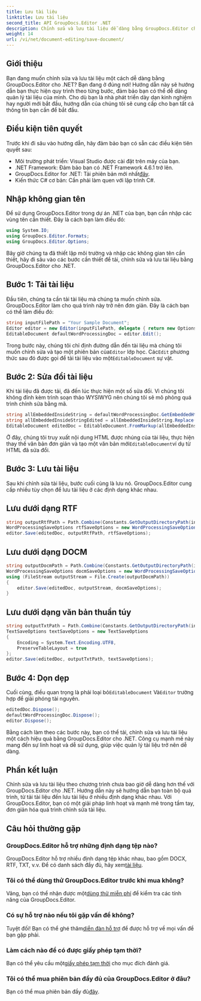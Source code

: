 ```yaml
---
title: Lưu tài liệu
linktitle: Lưu tài liệu
second_title: API GroupDocs.Editor .NET
description: Chỉnh sửa và lưu tài liệu dễ dàng bằng GroupDocs.Editor cho .NET. Hướng dẫn từng bước này giúp đơn giản hóa quy trình cho các nhà phát triển.
weight: 14
url: /vi/net/document-editing/save-document/
---
```

## Giới thiệu
Bạn đang muốn chỉnh sửa và lưu tài liệu một cách dễ dàng bằng GroupDocs.Editor cho .NET? Bạn đang ở đúng nơi! Hướng dẫn này sẽ hướng dẫn bạn thực hiện quy trình theo từng bước, đảm bảo bạn có thể dễ dàng quản lý tài liệu của mình. Cho dù bạn là nhà phát triển dày dạn kinh nghiệm hay người mới bắt đầu, hướng dẫn của chúng tôi sẽ cung cấp cho bạn tất cả thông tin bạn cần để bắt đầu.
## Điều kiện tiên quyết
Trước khi đi sâu vào hướng dẫn, hãy đảm bảo bạn có sẵn các điều kiện tiên quyết sau:
- Môi trường phát triển: Visual Studio được cài đặt trên máy của bạn.
- .NET Framework: Đảm bảo bạn có .NET Framework 4.6.1 trở lên.
-  GroupDocs.Editor for .NET: Tải phiên bản mới nhất[đây](https://releases.groupdocs.com/editor/net/).
- Kiến thức C# cơ bản: Cần phải làm quen với lập trình C#.
## Nhập không gian tên
Để sử dụng GroupDocs.Editor trong dự án .NET của bạn, bạn cần nhập các vùng tên cần thiết. Đây là cách bạn làm điều đó:
```csharp
using System.IO;
using GroupDocs.Editor.Formats;
using GroupDocs.Editor.Options;
```
Bây giờ chúng ta đã thiết lập môi trường và nhập các không gian tên cần thiết, hãy đi sâu vào các bước cần thiết để tải, chỉnh sửa và lưu tài liệu bằng GroupDocs.Editor cho .NET.
## Bước 1: Tải tài liệu
Đầu tiên, chúng ta cần tải tài liệu mà chúng ta muốn chỉnh sửa. GroupDocs.Editor làm cho quá trình này trở nên đơn giản. Đây là cách bạn có thể làm điều đó:

```csharp
string inputFilePath = "Your Sample Document";
Editor editor = new Editor(inputFilePath, delegate { return new Options.WordProcessingLoadOptions(); });
EditableDocument defaultWordProcessingDoc = editor.Edit();
```
 Trong bước này, chúng tôi chỉ định đường dẫn đến tài liệu mà chúng tôi muốn chỉnh sửa và tạo một phiên bản của`Editor` lớp học. Các`Edit` phương thức sau đó được gọi để tải tài liệu vào một`EditableDocument` sự vật.
## Bước 2: Sửa đổi tài liệu
Khi tài liệu đã được tải, đã đến lúc thực hiện một số sửa đổi. Vì chúng tôi không đính kèm trình soạn thảo WYSIWYG nên chúng tôi sẽ mô phỏng quá trình chỉnh sửa bằng mã.

```csharp
string allEmbeddedInsideString = defaultWordProcessingDoc.GetEmbeddedHtml();
string allEmbeddedInsideStringEdited = allEmbeddedInsideString.Replace("Subtitle", "Edited subtitle");
EditableDocument editedDoc = EditableDocument.FromMarkup(allEmbeddedInsideStringEdited, null);
```
 Ở đây, chúng tôi truy xuất nội dung HTML được nhúng của tài liệu, thực hiện thay thế văn bản đơn giản và tạo một văn bản mới`EditableDocument`ví dụ từ HTML đã sửa đổi.
## Bước 3: Lưu tài liệu
Sau khi chỉnh sửa tài liệu, bước cuối cùng là lưu nó. GroupDocs.Editor cung cấp nhiều tùy chọn để lưu tài liệu ở các định dạng khác nhau.
## Lưu dưới dạng RTF
```csharp
string outputRtfPath = Path.Combine(Constants.GetOutputDirectoryPath(inputFilePath), "editedDoc.rtf");
WordProcessingSaveOptions rtfSaveOptions = new WordProcessingSaveOptions(WordProcessingFormats.Rtf);
editor.Save(editedDoc, outputRtfPath, rtfSaveOptions);
```
## Lưu dưới dạng DOCM
```csharp
string outputDocmPath = Path.Combine(Constants.GetOutputDirectoryPath(inputFilePath), "editedDoc.docm");
WordProcessingSaveOptions docmSaveOptions = new WordProcessingSaveOptions(WordProcessingFormats.Docm);
using (FileStream outputStream = File.Create(outputDocmPath))
{
    editor.Save(editedDoc, outputStream, docmSaveOptions);
}
```
## Lưu dưới dạng văn bản thuần túy
```csharp
string outputTxtPath = Path.Combine(Constants.GetOutputDirectoryPath(inputFilePath), "editedDoc.txt");
TextSaveOptions textSaveOptions = new TextSaveOptions
{
    Encoding = System.Text.Encoding.UTF8,
    PreserveTableLayout = true
};
editor.Save(editedDoc, outputTxtPath, textSaveOptions);
```
## Bước 4: Dọn dẹp
 Cuối cùng, điều quan trọng là phải loại bỏ`EditableDocument` Và`Editor` trường hợp để giải phóng tài nguyên.
```csharp
editedDoc.Dispose();
defaultWordProcessingDoc.Dispose();
editor.Dispose();
```
Bằng cách làm theo các bước này, bạn có thể tải, chỉnh sửa và lưu tài liệu một cách hiệu quả bằng GroupDocs.Editor cho .NET. Công cụ mạnh mẽ này mang đến sự linh hoạt và dễ sử dụng, giúp việc quản lý tài liệu trở nên dễ dàng.
## Phần kết luận
Chỉnh sửa và lưu tài liệu theo chương trình chưa bao giờ dễ dàng hơn thế với GroupDocs.Editor cho .NET. Hướng dẫn này sẽ hướng dẫn bạn toàn bộ quá trình, từ tải tài liệu đến lưu tài liệu ở nhiều định dạng khác nhau. Với GroupDocs.Editor, bạn có một giải pháp linh hoạt và mạnh mẽ trong tầm tay, đơn giản hóa quá trình chỉnh sửa tài liệu.
## Câu hỏi thường gặp
### GroupDocs.Editor hỗ trợ những định dạng tệp nào?
GroupDocs.Editor hỗ trợ nhiều định dạng tệp khác nhau, bao gồm DOCX, RTF, TXT, v.v. Để có danh sách đầy đủ, hãy xem[tài liệu](https://tutorials.groupdocs.com/editor/net/).
### Tôi có thể dùng thử GroupDocs.Editor trước khi mua không?
 Vâng, bạn có thể nhận được một[dùng thử miễn phí](https://releases.groupdocs.com/) để kiểm tra các tính năng của GroupDocs.Editor.
### Có sự hỗ trợ nào nếu tôi gặp vấn đề không?
 Tuyệt đối! Bạn có thể ghé thăm[diễn đàn hỗ trợ](https://forum.groupdocs.com/c/editor/20) để được hỗ trợ về mọi vấn đề bạn gặp phải.
### Làm cách nào để có được giấy phép tạm thời?
 Bạn có thể yêu cầu một[giấy phép tạm thời](https://purchase.groupdocs.com/temporary-license/) cho mục đích đánh giá.
### Tôi có thể mua phiên bản đầy đủ của GroupDocs.Editor ở đâu?
 Bạn có thể mua phiên bản đầy đủ[đây](https://purchase.groupdocs.com/buy).